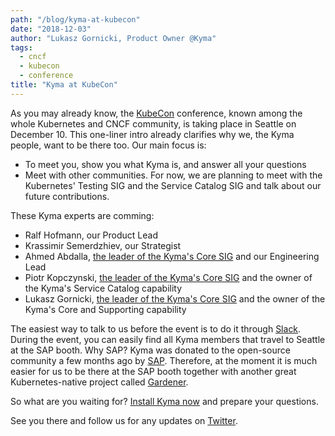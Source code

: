 ```yaml
---
path: "/blog/kyma-at-kubecon"
date: "2018-12-03"
author: "Lukasz Gornicki, Product Owner @Kyma"
tags:
  - cncf
  - kubecon
  - conference
title: "Kyma at KubeCon"
---
```


As you may already know, the [KubeCon](https://events.linuxfoundation.org/events/kubecon-cloudnativecon-north-america-2018/) conference, known among the whole Kubernetes and CNCF community, is taking place in Seattle on December 10. 
This one-liner intro already clarifies why we, the Kyma people, want to be there too. Our main focus is:
- To meet you, show you what Kyma is, and answer all your questions
- Meet with other communities. For now, we are planning to meet with the Kubernetes' Testing SIG and the Service Catalog SIG and talk about our future contributions.

These Kyma experts are comming:
- Ralf Hofmann, our Product Lead
- Krassimir Semerdzhiev, our Strategist 
- Ahmed Abdalla, [the leader of the Kyma's Core SIG](https://github.com/kyma-project/community/tree/master/sig-and-wg/sig-core) and our Engineering Lead
- Piotr Kopczynski, [the leader of the Kyma's Core SIG](https://github.com/kyma-project/community/tree/master/sig-and-wg/sig-core) and the owner of the Kyma's Service Catalog capability
- Lukasz Gornicki, [the leader of the Kyma's Core SIG](https://github.com/kyma-project/community/tree/master/sig-and-wg/sig-core) and the owner of the Kyma's Core and Supporting capability

The easiest way to talk to us before the event is to do it through [Slack](https://join.slack.com/t/kyma-community/shared_invite/enQtNDAwNzE4Mjk2NDE3LTJhOTlmZjM5YzkwNmEzNmY3ZjE2MTU2OTMxOGE4ZDM0MmU4ZWRkZGJiODgzNmRmMTYxMDYwNjZiMDAwMTA2OWM).
During the event, you can easily find all Kyma members that travel to Seattle at the SAP booth. Why SAP? Kyma was donated to the open-source community a few months ago by [SAP](https://kyma-project.io/blog/introducing-project-kyma). Therefore, at the moment it is much easier for us to be there at the SAP booth together with another great Kubernetes-native project called [Gardener](https://gardener.cloud/).

So what are you waiting for? [Install Kyma now](https://kyma-project.io/docs/root/kyma#installation-installation) and prepare your questions.

See you there and follow us for any updates on [Twitter](https://twitter.com/kymaproject).

